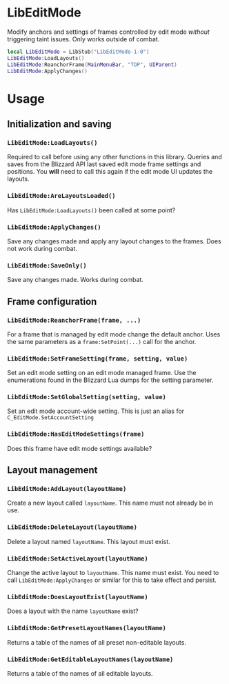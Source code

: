 # LibEditMode

Modify anchors and settings of frames controlled by edit mode _without_
triggering taint issues. Only works outside of combat.

```lua
local LibEditMode = LibStub("LibEditMode-1-0")
LibEditMode:LoadLayouts()
LibEditMode:ReanchorFrame(MainMenuBar, "TOP", UIParent)
LibEditMode:ApplyChanges()
```

# Usage

## Initialization and saving
### `LibEditMode:LoadLayouts()`

Required to call before using any other functions in this library. Queries and saves from
the Blizzard API last saved edit mode frame settings and positions. You **will**
need to call this again if the edit mode UI updates the layouts.

### `LibEditMode:AreLayoutsLoaded()`

Has `LibEditMode:LoadLayouts()` been called at some point?

### `LibEditMode:ApplyChanges()`

Save any changes made and apply any layout changes to the frames. Does not work
during combat.

### `LibEditMode:SaveOnly()`

Save any changes made. Works during combat.

## Frame configuration

### `LibEditMode:ReanchorFrame(frame, ...)`

For a frame that is managed by edit mode change the default anchor. Uses the
same parameters as a `frame:SetPoint(...)` call for the anchor.

### `LibEditMode:SetFrameSetting(frame, setting, value)`

Set an edit mode setting on an edit mode managed frame. Use the enumerations
found in the Blizzard Lua dumps for the setting parameter.

### `LibEditMode:SetGlobalSetting(setting, value)`

Set an edit mode account-wide setting. This is just an alias for
`C_EditMode.SetAccountSetting`

### `LibEditMode:HasEditModeSettings(frame)`

Does this frame have edit mode settings available?

## Layout management

### `LibEditMode:AddLayout(layoutName)`

Create a new layout called `layoutName`. This name must not already be in use.

### `LibEditMode:DeleteLayout(layoutName)`

Delete a layout named `layoutName`. This layout must exist.

### `LibEditMode:SetActiveLayout(layoutName)`

Change the active layout to `layoutName`. This name must exist. You need to call
`LibEditMode:ApplyChanges` or similar for  this to take effect and persist.


### `LibEditMode:DoesLayoutExist(layoutName)`

Does a layout with the name `layoutName` exist?

### `LibEditMode:GetPresetLayoutNames(layoutName)`

Returns a table of the names of all preset non-editable layouts.

### `LibEditMode:GetEditableLayoutNames(layoutName)`

Returns a table of the names of all editable layouts.
